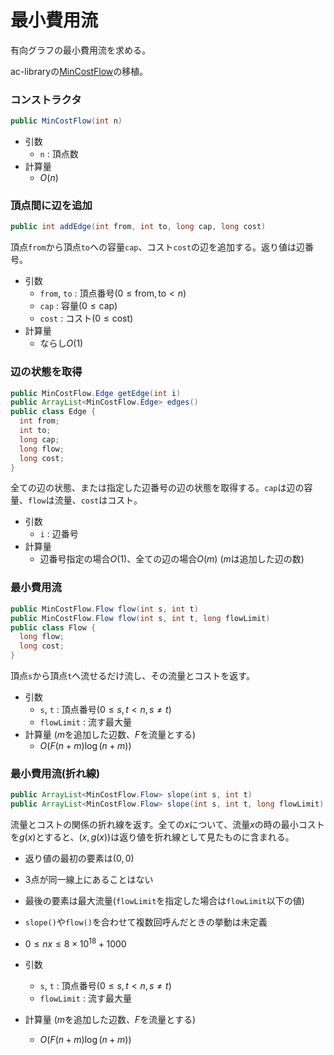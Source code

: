 # 最小費用流
有向グラフの最小費用流を求める。

ac-libraryの[MinCostFlow](https://github.com/atcoder/ac-library/blob/master/document_ja/mincostflow.md)の移植。

### コンストラクタ
```java
public MinCostFlow(int n)
```
- 引数
  - `n` : 頂点数
- 計算量
  - $O(n)$

### 頂点間に辺を追加
```java
public int addEdge(int from, int to, long cap, long cost)
```
頂点`from`から頂点`to`への容量`cap`、コスト`cost`の辺を追加する。返り値は辺番号。
- 引数
  - `from`, `to` : 頂点番号$(0 \le \mathrm{from}, \mathrm{to} \lt n)$
  - `cap` : 容量$(0 \le \mathrm{cap})$
  - `cost` : コスト$(0 \le \mathrm{cost})$
- 計算量
  - ならし$O(1)$

### 辺の状態を取得
```java
public MinCostFlow.Edge getEdge(int i)
public ArrayList<MinCostFlow.Edge> edges()
public class Edge {
  int from;
  int to;
  long cap;
  long flow;
  long cost;
}
```
全ての辺の状態、または指定した辺番号の辺の状態を取得する。`cap`は辺の容量、`flow`は流量、`cost`はコスト。
- 引数
  - `i` : 辺番号
- 計算量
  - 辺番号指定の場合$O(1)$、全ての辺の場合$O(m)$ ($m$は追加した辺の数)

### 最小費用流
```java
public MinCostFlow.Flow flow(int s, int t)
public MinCostFlow.Flow flow(int s, int t, long flowLimit)
public class Flow {
  long flow;
  long cost;
}
```
頂点`s`から頂点`t`へ流せるだけ流し、その流量とコストを返す。
- 引数
  - `s`, `t` : 頂点番号$(0 \le s, t \lt n, s \ne t)$
  - `flowLimit` : 流す最大量
- 計算量 ($m$を追加した辺数、$F$を流量とする)
  - $O(F(n + m)\log{(n + m)})$

### 最小費用流(折れ線)
```java
public ArrayList<MinCostFlow.Flow> slope(int s, int t)
public ArrayList<MinCostFlow.Flow> slope(int s, int t, long flowLimit)
```
流量とコストの関係の折れ線を返す。全ての$x$について、流量$x$の時の最小コストを$g(x)$とすると、$(x,g(x))$は返り値を折れ線として見たものに含まれる。
- 返り値の最初の要素は$(0,0)$
- 3点が同一線上にあることはない
- 最後の要素は最大流量(`flowLimit`を指定した場合は`flowLimit`以下の値)
- `slope()`や`flow()`を合わせて複数回呼んだときの挙動は未定義
- $0\le nx \le 8\times 10^{18} + 1000$

- 引数
  - `s`, `t` : 頂点番号$(0 \le s, t \lt n, s \ne t)$
  - `flowLimit` : 流す最大量
- 計算量 ($m$を追加した辺数、$F$を流量とする)
  - $O(F(n + m)\log{(n + m)})$

